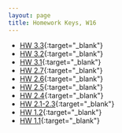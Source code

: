 ```yaml
---
layout: page
title: Homework Keys, W16
---
```


<!--
* [HW 6.2](HW_6_2_noPrint.pdf){:target="_blank"}
* [HW 6.1](HW_6_1_noPrint.pdf){:target="_blank"}
* [HW 5.3](HW_5_3_noPrint.pdf){:target="_blank"}
* [HW 5.1-5.2](HW_5_1_2_noPrint.pdf){:target="_blank"}
* [HW 4.6](HW_4_6_noPrint.pdf){:target="_blank"}
* [HW 4.4-4.5](HW_4_4_5_noPrint.pdf){:target="_blank"}
* [HW 4.2-4.3](HW_4_2_3_noPrint.pdf){:target="_blank"}
* [HW 4.1](HW_4_1_noPrint.pdf){:target="_blank"}
-->

* [HW 3.3](HW3_3a_noPrint.pdf){:target="_blank"} 
* [HW 3.2](HW3_2_noPrint.pdf){:target="_blank"}
* [HW 3.1](HW3_1_noPrint.pdf){:target="_blank"}
* [HW 2.7](HW2_7_noPrint.pdf){:target="_blank"}
* [HW 2.6](HW2_6_noPrint.pdf){:target="_blank"}
* [HW 2.5](HW2_5_noPrint.pdf){:target="_blank"}
* [HW 2.4](HW2_4_noPrint.pdf){:target="_blank"}
* [HW 2.1-2.3](HW2_1_3_noPrint.pdf){:target="_blank"}
* [HW 1.2](HW1_2_noPrint.pdf){:target="_blank"}
* [HW 1.1](HW1_1_noPrint.pdf){:target="_blank"}
